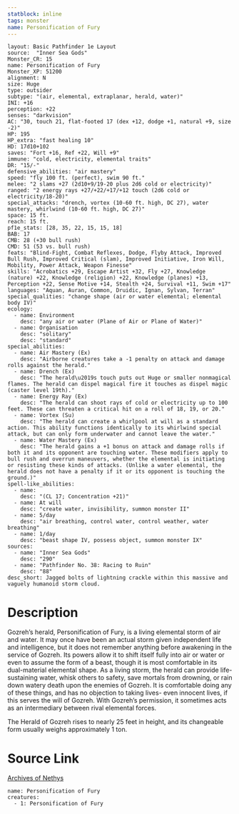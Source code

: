 ```yaml
---
statblock: inline
tags: monster
name: Personification of Fury
---
```

```statblock
layout: Basic Pathfinder 1e Layout
source:  "Inner Sea Gods"
Monster_CR: 15
name: Personification of Fury
Monster_XP: 51200
alignment: N
size: Huge
type: outsider
subtype: "(air, elemental, extraplanar, herald, water)"
INI: +16
perception: +22
senses: "darkvision"
AC: "30, touch 21, flat-footed 17 (dex +12, dodge +1, natural +9, size -2)"
HP: 195
HP_extra: "fast healing 10"
HD: 17d10+102
saves: "Fort +16, Ref +22, Will +9"
immune: "cold, electricity, elemental traits"
DR: "15/-"
defensive_abilities: "air mastery"
speed: "fly 100 ft. (perfect), swim 90 ft."
melee: "2 slams +27 (2d10+9/19-20 plus 2d6 cold or electricity)"
ranged: "2 energy rays +27/+22/+17/+12 touch (2d6 cold or electricity/18-20)"
special_attacks: "drench, vortex (10-60 ft. high, DC 27), water mastery, whirlwind (10-60 ft. high, DC 27)"
space: 15 ft.
reach: 15 ft.
pf1e_stats: [28, 35, 22, 15, 15, 18]
BAB: 17
CMB: 28 (+30 bull rush)
CMD: 51 (53 vs. bull rush)
feats: "Blind-Fight, Combat Reflexes, Dodge, Flyby Attack, Improved Bull Rush, Improved Critical (slam), Improved Initiative, Iron Will, Mobility, Power Attack, Weapon Finesse"
skills: "Acrobatics +29, Escape Artist +32, Fly +27, Knowledge (nature) +22, Knowledge (religion) +22, Knowledge (planes) +13, Perception +22, Sense Motive +14, Stealth +24, Survival +11, Swim +17"
languages: "Aquan, Auran, Common, Druidic, Ignan, Sylvan, Terran"
special_qualities: "change shape (air or water elemental; elemental body IV)"
ecology:
  - name: Environment
    desc: "any air or water (Plane of Air or Plane of Water)"
  - name: Organisation
    desc: "solitary"
    desc: "standard"
special_abilities:
  - name: Air Mastery (Ex)
    desc: "Airborne creatures take a -1 penalty on attack and damage rolls against the herald."
  - name: Drench (Ex)
    desc: "The herald\u2019s touch puts out Huge or smaller nonmagical flames. The herald can dispel magical fire it touches as dispel magic (caster level 19th)."
  - name: Energy Ray (Ex)
    desc: "The herald can shoot rays of cold or electricity up to 100 feet. These can threaten a critical hit on a roll of 18, 19, or 20."
  - name: Vortex (Su)
    desc: "The herald can create a whirlpool at will as a standard action. This ability functions identically to its whirlwind special attack, but can only form underwater and cannot leave the water."
  - name: Water Mastery (Ex)
    desc: "The herald gains a +1 bonus on attack and damage rolls if both it and its opponent are touching water. These modifiers apply to bull rush and overrun maneuvers, whether the elemental is initiating or resisting these kinds of attacks. (Unlike a water elemental, the herald does not have a penalty if it or its opponent is touching the ground.)"
spell-like_abilities:
  - name:
    desc: "(CL 17; Concentration +21)"
  - name: At will
    desc: "create water, invisibility, summon monster II"
  - name: 5/day
    desc: "air breathing, control water, control weather, water breathing"
  - name: 1/day
    desc: "beast shape IV, possess object, summon monster IX"
sources:
  - name: "Inner Sea Gods"
    desc: "290"
  - name: "Pathfinder No. 38: Racing to Ruin"
    desc: "88"
desc_short: Jagged bolts of lightning crackle within this massive and vaguely humanoid storm cloud.
```
# Description
Gozreh’s herald, Personification of Fury, is a living elemental storm of air and water. It may once have been an actual storm given independent life and intelligence, but it does not remember anything before awakening in the service of Gozreh. Its powers allow it to shift itself fully into air or water or even to assume the form of a beast, though it is most comfortable in its dual-material elemental shape. As a living storm, the herald can provide life-sustaining water, whisk others to safety, save mortals from drowning, or rain down watery death upon the enemies of Gozreh. It is comfortable doing any of these things, and has no objection to taking lives- even innocent lives, if this serves the will of Gozreh. With Gozreh’s permission, it sometimes acts as an intermediary between rival elemental forces.

The Herald of Gozreh rises to nearly 25 feet in height, and its changeable form usually weighs approximately 1 ton.
# Source Link
[Archives of Nethys](https://aonprd.com/MonsterDisplay.aspx?ItemName=Personification%20of%20Fury)
```encounter-table
name: Personification of Fury
creatures:
  - 1: Personification of Fury
```
